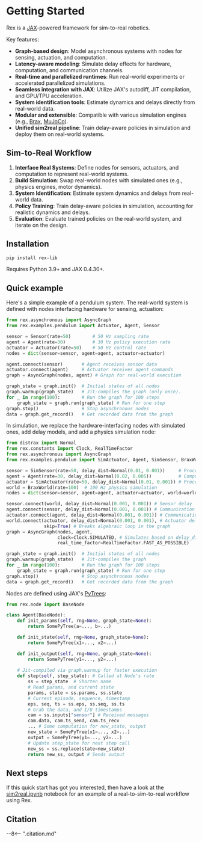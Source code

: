 # Getting Started

Rex is a [JAX](https://github.com/google/jax)-powered framework for sim-to-real robotics.

Key features:

- **Graph-based design**: Model asynchronous systems with nodes for sensing, actuation, and computation.
- **Latency-aware modeling**: Simulate delay effects for hardware, computation, and communication channels.
- **Real-time and parallelized runtimes**: Run real-world experiments or accelerated parallelized simulations.
- **Seamless integration with JAX**: Utilize JAX's autodiff, JIT compilation, and GPU/TPU acceleration.
- **System identification tools**: Estimate dynamics and delays directly from real-world data.
- **Modular and extensible**: Compatible with various simulation engines (e.g., [Brax](https://github.com/google/brax), [MuJoCo](https://mujoco.readthedocs.io/en/stable/mjx.html)).
- **Unified sim2real pipeline**: Train delay-aware policies in simulation and deploy them on real-world systems.

## Sim-to-Real Workflow

1. **Interface Real Systems**: Define nodes for sensors, actuators, and computation to represent real-world systems.
2. **Build Simulation**: Swap real-world nodes with simulated ones (e.g., physics engines, motor dynamics).
3. **System Identification**: Estimate system dynamics and delays from real-world data.
4. **Policy Training**: Train delay-aware policies in simulation, accounting for realistic dynamics and delays.
5. **Evaluation**: Evaluate trained policies on the real-world system, and iterate on the design.

## Installation

```bash
pip install rex-lib
```

Requires Python 3.9+ and JAX 0.4.30+.

## Quick example

Here's a simple example of a pendulum system. 
The real-world system is defined with nodes interfacing hardware for sensing, actuation:
```python
from rex.asynchronous import AsyncGraph
from rex.examples.pendulum import Actuator, Agent, Sensor

sensor = Sensor(rate=50)        # 50 Hz sampling rate
agent = Agent(rate=30)          # 30 Hz policy execution rate
actuator = Actuator(rate=50)    # 50 Hz control rate
nodes = dict(sensor=sensor, agent=agent, actuator=actuator)

agent.connect(sensor)       # Agent receives sensor data
actuator.connect(agent)     # Actuator receives agent commands
graph = AsyncGraph(nodes, agent) # Graph for real-world execution

graph_state = graph.init()  # Initial states of all nodes
graph.warmup(graph_state)   # Jit-compiles the graph (only once).
for _ in range(100):        # Run the graph for 100 steps
    graph_state = graph.run(graph_state) # Run for one step
graph.stop()                # Stop asynchronous nodes
data = graph.get_record()   # Get recorded data from the graph
```
In simulation, we replace the hardware-interfacing nodes with simulated ones, add delay models, and add a physics simulation node:
```python
from distrax import Normal
from rex.constants import Clock, RealTimeFactor
from rex.asynchronous import AsyncGraph
from rex.examples.pendulum import SimActuator, Agent, SimSensor, BraxWorld

sensor = SimSensor(rate=50, delay_dist=Normal(0.01, 0.001))     # Process delay
agent = Agent(rate=30, delay_dist=Normal(0.02, 0.005))          # Computational delay
actuator = SimActuator(rate=50, delay_dist=Normal(0.01, 0.001)) # Process delay
world = BraxWorld(rate=100)  # 100 Hz physics simulation
nodes = dict(sensor=sensor, agent=agent, actuator=actuator, world=world)

sensor.connect(world, delay_dist=Normal(0.001, 0.001)) # Sensor delay
agent.connect(sensor, delay_dist=Normal(0.001, 0.001)) # Communication delay
actuator.connect(agent, delay_dist=Normal(0.001, 0.001)) # Communication delay
world.connect(actuator, delay_dist=Normal(0.001, 0.001), # Actuator delay
              skip=True) # Breaks algebraic loop in the graph
graph = AsyncGraph(nodes, agent,
                   clock=Clock.SIMULATED, # Simulates based on delay_dist
                   real_time_factor=RealTimeFactor.FAST_AS_POSSIBLE)

graph_state = graph.init()  # Initial states of all nodes
graph.warmup(graph_state)   # Jit-compiles the graph
for _ in range(100):        # Run the graph for 100 steps
    graph_state = graph.run(graph_state) # Run for one step
graph.stop()                # Stop asynchronous nodes
data = graph.get_record()   # Get recorded data from the graph
```
Nodes are defined using JAX's [PyTrees](https://jax.readthedocs.io/en/latest/pytrees.html):
```python
from rex.node import BaseNode

class Agent(BaseNode):
    def init_params(self, rng=None, graph_state=None):
        return SomePyTree(a=..., b=...)

    def init_state(self, rng=None, graph_state=None):
        return SomePyTree(x1=..., x2=...)

    def init_output(self, rng=None, graph_state=None):
        return SomePyTree(y1=..., y2=...)
    
    # Jit-compiled via graph.warmup for faster execution
    def step(self, step_state): # Called at Node's rate
        ss = step_state  # Shorten name
        # Read params, and current state
        params, state = ss.params, ss.state
        # Current episode, sequence, timestamp
        eps, seq, ts = ss.eps, ss.seq, ss.ts
        # Grab the data, and I/O timestamps
        cam = ss.inputs["sensor"] # Received messages 
        cam.data, cam.ts_send, cam.ts_recv
        ... # Some computation for new_state, output
        new_state = SomePyTree(x1=..., x2=...)
        output = SomePyTree(y1=..., y2=...)
        # Update step_state for next step call
        new_ss = ss.replace(state=new_state)
        return new_ss, output # Sends output
```

## Next steps
If this quick start has got you interested, then have a look at the [sim2real.ipynb](https://github.com/anonymous/rex/blob/master/examples/sim2real.ipynb) notebook for an example of a real-to-sim-to-real workflow using Rex.

## Citation

--8<-- ".citation.md"
